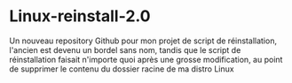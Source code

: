 # Linux-reinstall-2.0
Un nouveau repository Github pour mon projet de script de réinstallation, l'ancien est devenu un bordel sans nom, tandis que le script de réinstallation faisait n'importe quoi après une grosse modification, au point de supprimer le contenu du dossier racine de ma distro Linux
